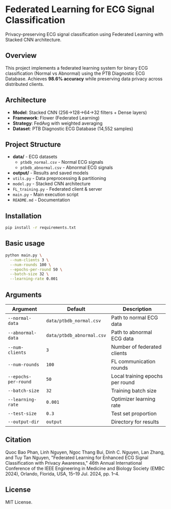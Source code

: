 # Federated Learning for ECG Signal Classification

Privacy-preserving ECG signal classification using Federated Learning with Stacked CNN architecture.

## Overview

This project implements a federated learning system for binary ECG classification (Normal vs Abnormal) using the PTB Diagnostic ECG Database. Achieves **98.6% accuracy** while preserving data privacy across distributed clients.

## Architecture

- **Model**: Stacked CNN (256→128→64→32 filters + Dense layers)
- **Framework**: Flower (Federated Learning)
- **Strategy**: FedAvg with weighted averaging
- **Dataset**: PTB Diagnostic ECG Database (14,552 samples)

## Project Structure
- **data/** - ECG datasets
  - `ptbdb_normal.csv` - Normal ECG signals
  - `ptbdb_abnormal.csv` - Abnormal ECG signals
- **output/** - Results and saved models
- `utils.py` - Data preprocessing & partitioning
- `model.py` - Stacked CNN architecture
- `FL_training.py` - Federated client & server
- `main.py` - Main execution script
- `README.md` - Documentation

## Installation
```bash
pip install -r requirements.txt
```
## Basic usage
```bash
python main.py \
  --num-clients 3 \
  --num-rounds 100 \
  --epochs-per-round 50 \
  --batch-size 32 \
  --learning-rate 0.001
```

## Arguments

| Argument | Default | Description |
|----------|---------|-------------|
| `--normal-data` | `data/ptbdb_normal.csv` | Path to normal ECG data |
| `--abnormal-data` | `data/ptbdb_abnormal.csv` | Path to abnormal ECG data |
| `--num-clients` | `3` | Number of federated clients |
| `--num-rounds` | `100` | FL communication rounds |
| `--epochs-per-round` | `50` | Local training epochs per round |
| `--batch-size` | `32` | Training batch size |
| `--learning-rate` | `0.001` | Optimizer learning rate |
| `--test-size` | `0.3` | Test set proportion |
| `--output-dir` | `output` | Directory for results |

## Citation

Quoc Bao Phan, Linh Nguyen, Ngoc Thang Bui, Dinh C. Nguyen, Lan Zhang, and Tuy Tan Nguyen, "Federated Learning for Enhanced ECG Signal Classification with Privacy Awareness," 46th Annual International Conference of the IEEE Engineering in Medicine and Biology Society (EMBC 2024), Orlando, Florida, USA, 15–19 Jul. 2024, pp. 1–4.

## License

MIT License.
